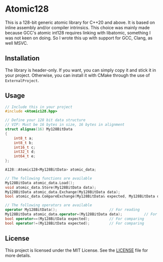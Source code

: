 # Atomic128
This is a 128-bit generic atomic library for C++20 and above. It is based on inline assembly and/or compiler intrinsics. This choice was mainly made because GCC's atomic int128 requires linking with libatomic, something I was not keen on doing. So I wrote this up with support for GCC, Clang, as well MSVC.

## Installation
The library is header-only. If you want, you can simply copy it and stick it in your project. Otherwise, you can install it with CMake through the use of `ExternalProject`.

## Usage
```cpp
// Include this in your project
#include <Atomic128.hpp>

// Define your 128 bit data structure
// VIP: Must be 16 bytes in size, 16 bytes in alignment
struct alignas(16) My128BitData
{
    int8_t a;
    int8_t b;
    int16_t c;
    int32_t d;
    int64_t e;
};

A128::Atomic128<My128BitData> atomic_data;

// The following functions are available
My128BitData atomic_data.Load();
void atomic_data.Store(My128BitData data);
My128BitData atomic_data.Exchange(My128BitData data);
bool atomic_data.CompareExchange(My128BitData& expected, My128BitData desired);

// The following operators are available
operator My128BitData();                        // For reading
My128BitData atomic_data.operator=(My128BitData data);          // For writing
bool operator==(My128BitData expected);         // For comparing
bool operator!=(My128BitData expected);         // For comparing
```

## License
This project is licensed under the MIT License. See the [LICENSE](LICENSE) file for more details.